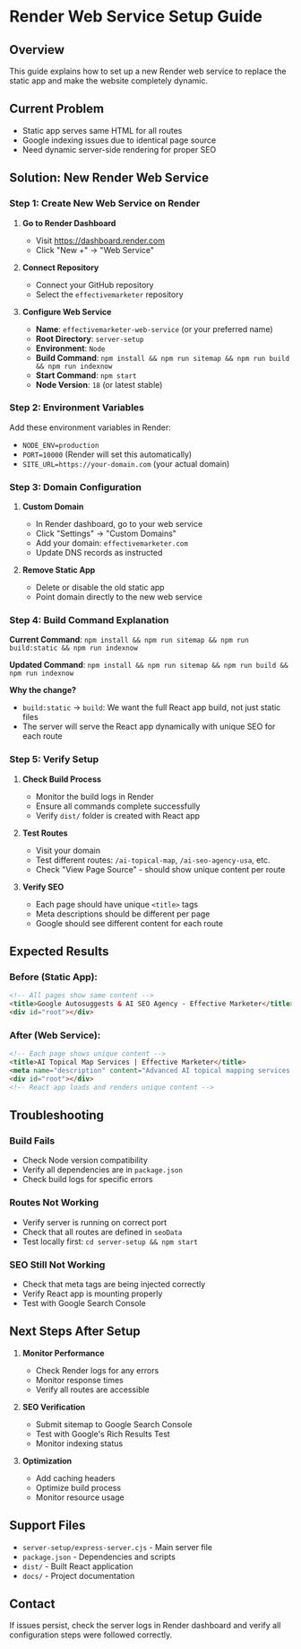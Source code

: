 # Render Web Service Setup Guide

## Overview
This guide explains how to set up a new Render web service to replace the static app and make the website completely dynamic.

## Current Problem
- Static app serves same HTML for all routes
- Google indexing issues due to identical page source
- Need dynamic server-side rendering for proper SEO

## Solution: New Render Web Service

### Step 1: Create New Web Service on Render

1. **Go to Render Dashboard**
   - Visit https://dashboard.render.com
   - Click "New +" → "Web Service"

2. **Connect Repository**
   - Connect your GitHub repository
   - Select the `effectivemarketer` repository

3. **Configure Web Service**
   - **Name**: `effectivemarketer-web-service` (or your preferred name)
   - **Root Directory**: `server-setup`
   - **Environment**: `Node`
   - **Build Command**: `npm install && npm run sitemap && npm run build && npm run indexnow`
   - **Start Command**: `npm start`
   - **Node Version**: `18` (or latest stable)

### Step 2: Environment Variables
Add these environment variables in Render:
- `NODE_ENV=production`
- `PORT=10000` (Render will set this automatically)
- `SITE_URL=https://your-domain.com` (your actual domain)

### Step 3: Domain Configuration
1. **Custom Domain**
   - In Render dashboard, go to your web service
   - Click "Settings" → "Custom Domains"
   - Add your domain: `effectivemarketer.com`
   - Update DNS records as instructed

2. **Remove Static App**
   - Delete or disable the old static app
   - Point domain directly to the new web service

### Step 4: Build Command Explanation

**Current Command**: `npm install && npm run sitemap && npm run build:static && npm run indexnow`

**Updated Command**: `npm install && npm run sitemap && npm run build && npm run indexnow`

**Why the change?**
- `build:static` → `build`: We want the full React app build, not just static files
- The server will serve the React app dynamically with unique SEO for each route

### Step 5: Verify Setup

1. **Check Build Process**
   - Monitor the build logs in Render
   - Ensure all commands complete successfully
   - Verify `dist/` folder is created with React app

2. **Test Routes**
   - Visit your domain
   - Test different routes: `/ai-topical-map`, `/ai-seo-agency-usa`, etc.
   - Check "View Page Source" - should show unique content per route

3. **Verify SEO**
   - Each page should have unique `<title>` tags
   - Meta descriptions should be different per page
   - Google should see different content for each route

## Expected Results

### Before (Static App):
```html
<!-- All pages show same content -->
<title>Google Autosuggests & AI SEO Agency - Effective Marketer</title>
<div id="root"></div>
```

### After (Web Service):
```html
<!-- Each page shows unique content -->
<title>AI Topical Map Services | Effective Marketer</title>
<meta name="description" content="Advanced AI topical mapping services..." />
<div id="root"></div>
<!-- React app loads and renders unique content -->
```

## Troubleshooting

### Build Fails
- Check Node version compatibility
- Verify all dependencies are in `package.json`
- Check build logs for specific errors

### Routes Not Working
- Verify server is running on correct port
- Check that all routes are defined in `seoData`
- Test locally first: `cd server-setup && npm start`

### SEO Still Not Working
- Check that meta tags are being injected correctly
- Verify React app is mounting properly
- Test with Google Search Console

## Next Steps After Setup

1. **Monitor Performance**
   - Check Render logs for any errors
   - Monitor response times
   - Verify all routes are accessible

2. **SEO Verification**
   - Submit sitemap to Google Search Console
   - Test with Google's Rich Results Test
   - Monitor indexing status

3. **Optimization**
   - Add caching headers
   - Optimize build process
   - Monitor resource usage

## Support Files

- `server-setup/express-server.cjs` - Main server file
- `package.json` - Dependencies and scripts
- `dist/` - Built React application
- `docs/` - Project documentation

## Contact
If issues persist, check the server logs in Render dashboard and verify all configuration steps were followed correctly.
